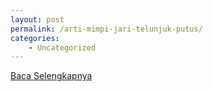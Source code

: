 ```yaml
---
layout: post
permalink: /arti-mimpi-jari-telunjuk-putus/
categories:
    - Uncategorized
---
```


[Baca Selengkapnya](/07)